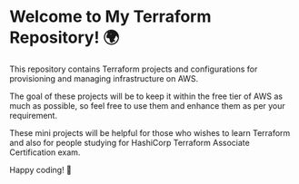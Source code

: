 # Welcome to My Terraform Repository! 🌍

This repository contains Terraform projects and configurations for provisioning and managing infrastructure on AWS. 

The goal of these projects will be to keep it within the free tier of AWS as much as possible, so feel free to use them and enhance them as per your requirement.

These mini projects will be helpful for those who wishes to learn Terraform and also for people studying for HashiCorp Terraform Associate Certification exam.

Happy coding! 🚀

